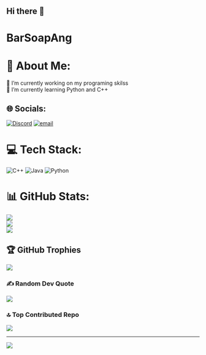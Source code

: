 ## Hi there 👋
# BarSoapAng
# 💫 About Me:
🔭 I’m currently working on my programing skilss<br>🌱 I’m currently learning Python and C++<br>


## 🌐 Socials:
[![Discord](https://img.shields.io/badge/Discord-%237289DA.svg?logo=discord&logoColor=white)](https://discord.gg/#0286) [![email](https://img.shields.io/badge/Email-D14836?logo=gmail&logoColor=white)](mailto:andreaiglesias2711@gmail.com) 

# 💻 Tech Stack:
![C++](https://img.shields.io/badge/c++-%2300599C.svg?style=for-the-badge&logo=c%2B%2B&logoColor=white) ![Java](https://img.shields.io/badge/java-%23ED8B00.svg?style=for-the-badge&logo=openjdk&logoColor=white) ![Python](https://img.shields.io/badge/python-3670A0?style=for-the-badge&logo=python&logoColor=ffdd54)
# 📊 GitHub Stats:
![](https://github-readme-stats.vercel.app/api?username=andyigle27&theme=tokyonight&hide_border=false&include_all_commits=true&count_private=true)<br/>
![](https://nirzak-streak-stats.vercel.app/?user=andyigle27&theme=tokyonight&hide_border=false)<br/>
![](https://github-readme-stats.vercel.app/api/top-langs/?username=andyigle27&theme=tokyonight&hide_border=false&include_all_commits=true&count_private=true&layout=compact)

## 🏆 GitHub Trophies
![](https://github-profile-trophy.vercel.app/?username=andyigle27&theme=tokyonight&no-frame=true&no-bg=false&margin-w=4)

### ✍️ Random Dev Quote
![](https://quotes-github-readme.vercel.app/api?type=horizontal&theme=tokyonight)

### 🔝 Top Contributed Repo
![](https://github-contributor-stats.vercel.app/api?username=andyigle27&limit=5&theme=tokyonight&combine_all_yearly_contributions=true)

---
[![](https://visitcount.itsvg.in/api?id=andyigle27&icon=7&color=10)](https://visitcount.itsvg.in)

<!-- Proudly created with GPRM ( https://gprm.itsvg.in ) -->
